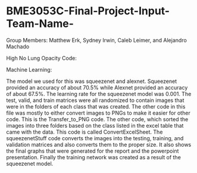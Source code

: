 # BME3053C-Final-Project-Input-Team-Name-
Group Members: Matthew Erk, Sydney Irwin, Caleb Leimer, and Alejandro Machado

High No Lung Opacity Code:


Machine Learning:

The model we used for this was squeezenet and alexnet. Squeezenet provided an accuracy of about 70.5% while Alexnet provided an accuracy of about 67.5%.
The learning rate for the squeezenet model was 0.001. The test, valid, and train matrices were all randomized to contain images that were in the folders
of each class that was created. The other code in this file was mostly to either convert images to PNGs to make it easier for other code. This is the
Transfer_to_PNG code. The other code, which sorted the images into three folders based on the class listed in the excel table that came with the data. This
code is called ConvertExcelSheet. The squeezenetStuff code converts the images into the testing, training, and validation matrices and also converts them to
the proper size. It also shows the final graphs that were generated for the report and the powerpoint presentation. Finally the training network was created 
as a result of the squeezenet model.
